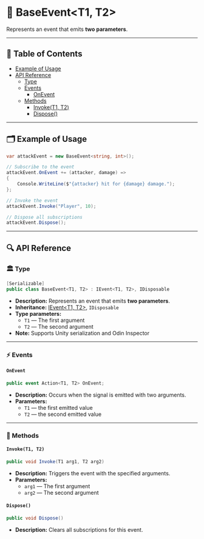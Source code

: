 # 🧩 BaseEvent&lt;T1, T2&gt;

Represents an event that emits <b>two parameters</b>.

---

## 📑 Table of Contents

- [Example of Usage](#-example-of-usage)
- [API Reference](#-api-reference)
    - [Type](#-type)
    - [Events](#-events)
        - [OnEvent](#onevent)
    - [Methods](#-methods)
        - [Invoke(T1, T2)](#invoket1-t2)
        - [Dispose()](#dispose)

---

## 🗂 Example of Usage

```csharp
var attackEvent = new BaseEvent<string, int>();

// Subscribe to the event
attackEvent.OnEvent += (attacker, damage) =>
{
    Console.WriteLine($"{attacker} hit for {damage} damage.");
};

// Invoke the event
attackEvent.Invoke("Player", 10);

// Dispose all subscriptions
attackEvent.Dispose();
```

---

## 🔍 API Reference

### 🏛️ Type <div id="-type"></div>

```csharp
[Serializable]
public class BaseEvent<T1, T2> : IEvent<T1, T2>, IDisposable
```

- **Description:** Represents an event that emits <b>two parameters</b>.
- **Inheritance:** [IEvent&lt;T1, T2&gt;](IEvent%602.md), `IDisposable`
- **Type parameters:**
    - `T1` — The first argument
    - `T2` — The second argument
- **Note:** Supports Unity serialization and Odin Inspector

---

### ⚡ Events

#### `OnEvent`

```csharp
public event Action<T1, T2> OnEvent;
```

- **Description:** Occurs when the signal is emitted with two arguments.
- **Parameters:**
    - `T1` — the first emitted value
    - `T2` — the second emitted value

---

### 🏹 Methods

#### `Invoke(T1, T2)`

```csharp
public void Invoke(T1 arg1, T2 arg2)
```

- **Description:** Triggers the event with the specified arguments.
- **Parameters:**
    - `arg1` — The first argument
    - `arg2` — The second argument

#### `Dispose()`

```csharp
public void Dispose()
```

- **Description:** Clears all subscriptions for this event.